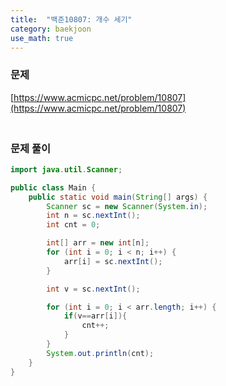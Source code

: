 ```yaml
---
title:  "백준10807: 개수 세기"
category: baekjoon
use_math: true
---
```




### 문제

[https://www.acmicpc.net/problem/10807](https://www.acmicpc.net/problem/10807)



### <br>문제 풀이

```java
import java.util.Scanner;

public class Main {
    public static void main(String[] args) {
        Scanner sc = new Scanner(System.in);
        int n = sc.nextInt();
        int cnt = 0;

        int[] arr = new int[n];
        for (int i = 0; i < n; i++) {
            arr[i] = sc.nextInt();
        }

        int v = sc.nextInt();

        for (int i = 0; i < arr.length; i++) {
            if(v==arr[i]){
                cnt++;
            }
        }
        System.out.println(cnt);
    }
}
```

